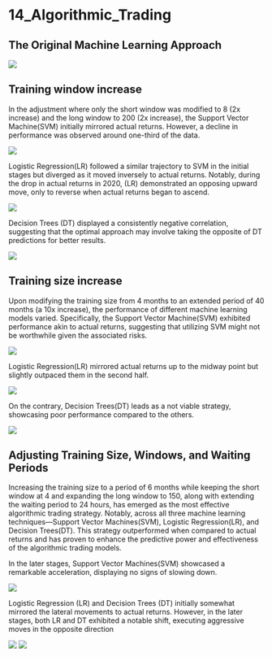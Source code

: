 # 14_Algorithmic_Trading

## The Original Machine Learning Approach
![](Images/initial_size_and_window/svm_vs_actual_S4_L100_off4.png)


## Training window increase 
In the adjustment where only the short window was modified to 8 (2x increase) and the long window to 200 (2x increase), the Support Vector Machine(SVM) initially mirrored actual returns. However, a decline in performance was observed around one-third of the data. 

![](Images/training_window/svm_vs_actual.png)

 Logistic Regression(LR) followed a similar trajectory to SVM in the initial stages but diverged as it moved inversely to actual returns. Notably, during the drop in actual returns in 2020, (LR) demonstrated an opposing upward move, only to reverse when actual returns began to ascend.
 
![](Images/training_window/lr_vs_actual.png)

Decision Trees (DT) displayed a consistently negative correlation, suggesting that the optimal approach may involve taking the opposite of DT predictions for better results.

![](Images/training_window/dt_vs_actual.png)



## Training size increase
Upon modifying the training size from 4 months to an extended period of 40 months (a 10x increase), the performance of different machine learning models varied. 
Specifically, the Support Vector Machine(SVM) exhibited performance akin to actual returns, suggesting that utilizing SVM might not be worthwhile given the associated risks.

![](Images/training_size/svm_vs_actual.png)

Logistic Regression(LR) mirrored actual returns up to the midway point but slightly outpaced them in the second half.

![](Images/training_size/lr_vs_actual.png)

 On the contrary, Decision Trees(DT) leads as a not viable strategy, showcasing poor performance compared to the others.
 
![](Images/training_size/dt_vs_actual.png)

## Adjusting Training Size, Windows, and Waiting Periods
Increasing the training size to a period of 6 months while keeping the short window at 4 and expanding the long window to 150, along with extending the waiting period to 24 hours, has emerged as the most effective algorithmic trading strategy. Notably, across all three machine learning techniques—Support Vector Machines(SVM), Logistic Regression(LR), and Decision Trees(DT). This strategy outperformed when compared to actual returns and has proven to enhance the predictive power and effectiveness of the algorithmic trading models.

In the later stages, Support Vector Machines(SVM) showcased a remarkable acceleration, displaying no signs of slowing down.

![](Images/training_size_and_window/svm_vs_actual.png)

Logistic Regression (LR) and Decision Trees (DT) initially somewhat mirrored the lateral movements to actual returns. However, in the later stages, both LR and DT exhibited a notable shift, executing aggressive moves in the opposite direction

![](Images/training_size_and_window/lr_vs_actual.png)
![](Images/training_size_and_window/dt_vs_actual.png)


